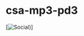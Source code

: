 # csa-mp3-pd3
<!-- ROADMAP -->


[![Social](https://img.shields.io/badge/Social-FF00FF?style=flat&logo=Instagram&logoColor=000000&link=Nope;))]
